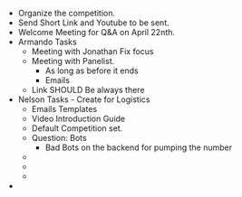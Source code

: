 - Organize the competition.
- Send Short Link and Youtube to be sent.
- Welcome Meeting for Q&A on April 22nth.
- Armando Tasks
	- Meeting with Jonathan Fix focus
	- Meeting with Panelist.
		- As long as before it ends
		- Emails
	- Link SHOULD Be always there
- Nelson Tasks - Create for Logistics
	- Emails Templates
	- Video Introduction Guide
	- Default Competition set.
	- Question: Bots
		- Bad Bots on the backend for pumping the number
	-
	-
	-
-